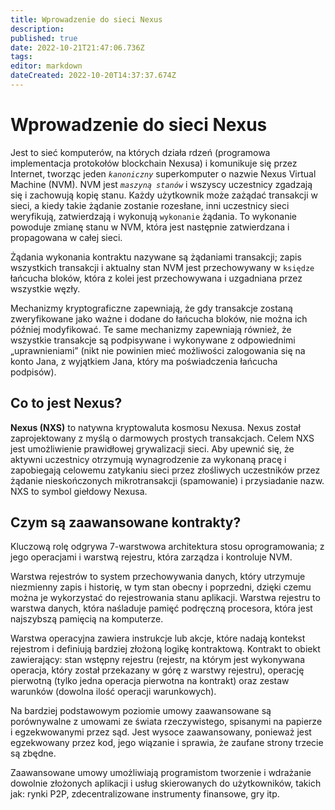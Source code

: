 ```yaml
---
title: Wprowadzenie do sieci Nexus
description: 
published: true
date: 2022-10-21T21:47:06.736Z
tags: 
editor: markdown
dateCreated: 2022-10-20T14:37:37.674Z
---
```


# Wprowadzenie do sieci Nexus

Jest to sieć komputerów, na których działa rdzeń (programowa implementacja protokołów blockchain Nexusa) i komunikuje się przez Internet, tworząc jeden _`kanoniczny`_ superkomputer o nazwie Nexus Virtual Machine (NVM). NVM jest _`maszyną stanów`_ i wszyscy uczestnicy zgadzają się i zachowują kopię stanu. Każdy użytkownik może zażądać transakcji w sieci, a kiedy takie żądanie zostanie rozesłane, inni uczestnicy sieci weryfikują, zatwierdzają i wykonują `wykonanie` żądania. To wykonanie powoduje zmianę stanu w NVM, która jest następnie zatwierdzana i propagowana w całej sieci.

Żądania wykonania kontraktu nazywane są żądaniami transakcji; zapis wszystkich transakcji i aktualny stan NVM jest przechowywany w `księdze` łańcucha bloków, która z kolei jest przechowywana i uzgadniana przez wszystkie węzły.

Mechanizmy kryptograficzne zapewniają, że gdy transakcje zostaną zweryfikowane jako ważne i dodane do łańcucha bloków, nie można ich później modyfikować. Te same mechanizmy zapewniają również, że wszystkie transakcje są podpisywane i wykonywane z odpowiednimi „uprawnieniami” (nikt nie powinien mieć możliwości zalogowania się na konto Jana, z wyjątkiem Jana, który ma poświadczenia łańcucha podpisów).

## Co to jest Nexus?

**Nexus (NXS)** to natywna kryptowaluta kosmosu Nexusa. Nexus został zaprojektowany z myślą o darmowych prostych transakcjach. Celem NXS jest umożliwienie prawidłowej grywalizacji sieci. Aby upewnić się, że aktywni uczestnicy otrzymują wynagrodzenie za wykonaną pracę i zapobiegają celowemu zatykaniu sieci przez złośliwych uczestników przez żądanie nieskończonych mikrotransakcji (spamowanie) i przysiadanie nazw. NXS to symbol giełdowy Nexusa.

## Czym są zaawansowane kontrakty?

Kluczową rolę odgrywa 7-warstwowa architektura stosu oprogramowania; z jego operacjami i warstwą rejestru, która zarządza i kontroluje NVM.

Warstwa rejestrów to system przechowywania danych, który utrzymuje niezmienny zapis i historię, w tym stan obecny i poprzedni, dzięki czemu można je wykorzystać do rejestrowania stanu aplikacji. Warstwa rejestru to warstwa danych, która naśladuje pamięć podręczną procesora, która jest najszybszą pamięcią na komputerze.

Warstwa operacyjna zawiera instrukcje lub akcje, które nadają kontekst rejestrom i definiują bardziej złożoną logikę kontraktową. Kontrakt to obiekt zawierający: stan wstępny rejestru (rejestr, na którym jest wykonywana operacja, który został przekazany w górę z warstwy rejestru), operację pierwotną (tylko jedna operacja pierwotna na kontrakt) oraz zestaw warunków (dowolna ilość operacji warunkowych).

Na bardziej podstawowym poziomie umowy zaawansowane są porównywalne z umowami ze świata rzeczywistego, spisanymi na papierze i egzekwowanymi przez sąd. Jest wysoce zaawansowany, ponieważ jest egzekwowany przez kod, jego wiązanie i sprawia, że zaufane strony trzecie są zbędne.

Zaawansowane umowy umożliwiają programistom tworzenie i wdrażanie dowolnie złożonych aplikacji i usług skierowanych do użytkowników, takich jak: rynki P2P, zdecentralizowane instrumenty finansowe, gry itp.
